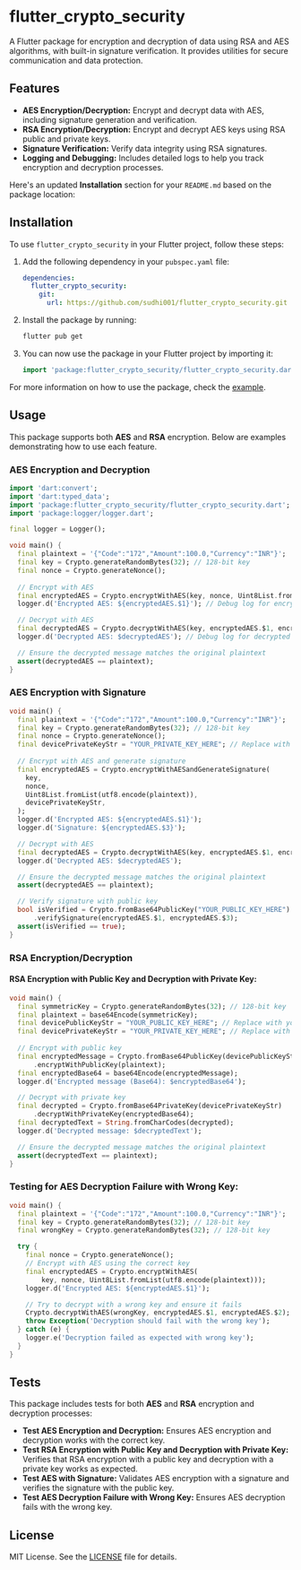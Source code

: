 # flutter_crypto_security

A Flutter package for encryption and decryption of data using RSA and AES algorithms, with built-in signature verification. It provides utilities for secure communication and data protection.

## Features

- **AES Encryption/Decryption:** Encrypt and decrypt data with AES, including signature generation and verification.
- **RSA Encryption/Decryption:** Encrypt and decrypt AES keys using RSA public and private keys.
- **Signature Verification:** Verify data integrity using RSA signatures.
- **Logging and Debugging:** Includes detailed logs to help you track encryption and decryption processes.

Here's an updated **Installation** section for your `README.md` based on the package location:

## Installation

To use `flutter_crypto_security` in your Flutter project, follow these steps:

1. Add the following dependency in your `pubspec.yaml` file:

   ```yaml
   dependencies:
     flutter_crypto_security:
       git:
         url: https://github.com/sudhi001/flutter_crypto_security.git
   ```

2. Install the package by running:

   ```bash
   flutter pub get
   ```

3. You can now use the package in your Flutter project by importing it:

   ```dart
   import 'package:flutter_crypto_security/flutter_crypto_security.dart';
   ```

For more information on how to use the package, check the [example](https://github.com/sudhi001/flutter_crypto_security/tree/main/example).

## Usage

This package supports both **AES** and **RSA** encryption. Below are examples demonstrating how to use each feature.

### AES Encryption and Decryption

```dart
import 'dart:convert';
import 'dart:typed_data';
import 'package:flutter_crypto_security/flutter_crypto_security.dart';
import 'package:logger/logger.dart';

final logger = Logger();

void main() {
  final plaintext = '{"Code":"172","Amount":100.0,"Currency":"INR"}';
  final key = Crypto.generateRandomBytes(32); // 128-bit key
  final nonce = Crypto.generateNonce();
  
  // Encrypt with AES
  final encryptedAES = Crypto.encryptWithAES(key, nonce, Uint8List.fromList(utf8.encode(plaintext)));
  logger.d('Encrypted AES: ${encryptedAES.$1}'); // Debug log for encrypted data

  // Decrypt with AES
  final decryptedAES = Crypto.decryptWithAES(key, encryptedAES.$1, encryptedAES.$2);
  logger.d('Decrypted AES: $decryptedAES'); // Debug log for decrypted data

  // Ensure the decrypted message matches the original plaintext
  assert(decryptedAES == plaintext);
}
```

### AES Encryption with Signature

```dart
void main() {
  final plaintext = '{"Code":"172","Amount":100.0,"Currency":"INR"}';
  final key = Crypto.generateRandomBytes(32); // 128-bit key
  final nonce = Crypto.generateNonce();
  final devicePrivateKeyStr = "YOUR_PRIVATE_KEY_HERE"; // Replace with your private key
  
  // Encrypt with AES and generate signature
  final encryptedAES = Crypto.encryptWithAESandGenerateSignature(
    key,
    nonce,
    Uint8List.fromList(utf8.encode(plaintext)),
    devicePrivateKeyStr,
  );
  logger.d('Encrypted AES: ${encryptedAES.$1}');
  logger.d('Signature: ${encryptedAES.$3}');

  // Decrypt with AES
  final decryptedAES = Crypto.decryptWithAES(key, encryptedAES.$1, encryptedAES.$2);
  logger.d('Decrypted AES: $decryptedAES');

  // Ensure the decrypted message matches the original plaintext
  assert(decryptedAES == plaintext);

  // Verify signature with public key
  bool isVerified = Crypto.fromBase64PublicKey("YOUR_PUBLIC_KEY_HERE") // Replace with your public key
      .verifySignature(encryptedAES.$1, encryptedAES.$3);
  assert(isVerified == true);
}
```

### RSA Encryption/Decryption

#### RSA Encryption with Public Key and Decryption with Private Key:

```dart
void main() {
  final symmetricKey = Crypto.generateRandomBytes(32); // 128-bit key
  final plaintext = base64Encode(symmetricKey);
  final devicePublicKeyStr = "YOUR_PUBLIC_KEY_HERE"; // Replace with your public key
  final devicePrivateKeyStr = "YOUR_PRIVATE_KEY_HERE"; // Replace with your private key
  
  // Encrypt with public key
  final encryptedMessage = Crypto.fromBase64PublicKey(devicePublicKeyStr)
      .encryptWithPublicKey(plaintext);
  final encryptedBase64 = base64Encode(encryptedMessage);
  logger.d('Encrypted message (Base64): $encryptedBase64');

  // Decrypt with private key
  final decrypted = Crypto.fromBase64PrivateKey(devicePrivateKeyStr)
      .decryptWithPrivateKey(encryptedBase64);
  final decryptedText = String.fromCharCodes(decrypted);
  logger.d('Decrypted message: $decryptedText');

  // Ensure the decrypted message matches the original plaintext
  assert(decryptedText == plaintext);
}
```

### Testing for AES Decryption Failure with Wrong Key:

```dart
void main() {
  final plaintext = '{"Code":"172","Amount":100.0,"Currency":"INR"}';
  final key = Crypto.generateRandomBytes(32); // 128-bit key
  final wrongKey = Crypto.generateRandomBytes(32); // 128-bit key

  try {
    final nonce = Crypto.generateNonce();
    // Encrypt with AES using the correct key
    final encryptedAES = Crypto.encryptWithAES(
        key, nonce, Uint8List.fromList(utf8.encode(plaintext)));
    logger.d('Encrypted AES: ${encryptedAES.$1}');

    // Try to decrypt with a wrong key and ensure it fails
    Crypto.decryptWithAES(wrongKey, encryptedAES.$1, encryptedAES.$2);
    throw Exception('Decryption should fail with the wrong key');
  } catch (e) {
    logger.e('Decryption failed as expected with wrong key');
  }
}
```

## Tests

This package includes tests for both **AES** and **RSA** encryption and decryption processes:

- **Test AES Encryption and Decryption:** Ensures AES encryption and decryption works with the correct key.
- **Test RSA Encryption with Public Key and Decryption with Private Key:** Verifies that RSA encryption with a public key and decryption with a private key works as expected.
- **Test AES with Signature:** Validates AES encryption with a signature and verifies the signature with the public key.
- **Test AES Decryption Failure with Wrong Key:** Ensures AES decryption fails with the wrong key.

## License

MIT License. See the [LICENSE](LICENSE) file for details.

